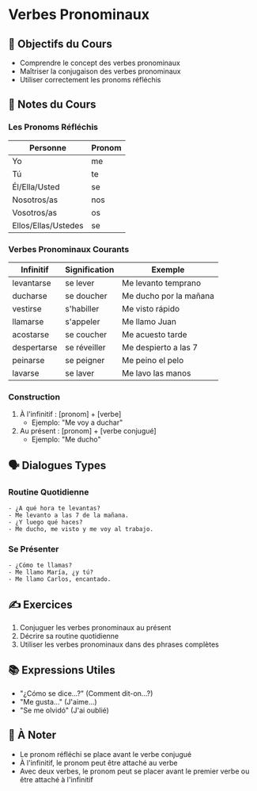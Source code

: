 # Verbes Pronominaux

## 🎯 Objectifs du Cours
- Comprendre le concept des verbes pronominaux
- Maîtriser la conjugaison des verbes pronominaux
- Utiliser correctement les pronoms réfléchis

## 📝 Notes du Cours

### Les Pronoms Réfléchis
| Personne | Pronom |
|----------|---------|
| Yo | me |
| Tú | te |
| Él/Ella/Usted | se |
| Nosotros/as | nos |
| Vosotros/as | os |
| Ellos/Ellas/Ustedes | se |

### Verbes Pronominaux Courants
| Infinitif | Signification | Exemple |
|-----------|---------------|----------|
| levantarse | se lever | Me levanto temprano |
| ducharse | se doucher | Me ducho por la mañana |
| vestirse | s'habiller | Me visto rápido |
| llamarse | s'appeler | Me llamo Juan |
| acostarse | se coucher | Me acuesto tarde |
| despertarse | se réveiller | Me despierto a las 7 |
| peinarse | se peigner | Me peino el pelo |
| lavarse | se laver | Me lavo las manos |

### Construction
1. À l'infinitif : [pronom] + [verbe]
   - Ejemplo: "Me voy a duchar"
2. Au présent : [pronom] + [verbe conjugué]
   - Ejemplo: "Me ducho"

## 🗣️ Dialogues Types

### Routine Quotidienne
```español
- ¿A qué hora te levantas?
- Me levanto a las 7 de la mañana.
- ¿Y luego qué haces?
- Me ducho, me visto y me voy al trabajo.
```

### Se Présenter
```español
- ¿Cómo te llamas?
- Me llamo María, ¿y tú?
- Me llamo Carlos, encantado.
```

## ✍️ Exercices
1. Conjuguer les verbes pronominaux au présent
2. Décrire sa routine quotidienne
3. Utiliser les verbes pronominaux dans des phrases complètes

## 📚 Expressions Utiles
- "¿Cómo se dice...?" (Comment dit-on...?)
- "Me gusta..." (J'aime...)
- "Se me olvidó" (J'ai oublié)

## 📌 À Noter
- Le pronom réfléchi se place avant le verbe conjugué
- À l'infinitif, le pronom peut être attaché au verbe
- Avec deux verbes, le pronom peut se placer avant le premier verbe ou être attaché à l'infinitif
